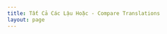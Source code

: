 ```yaml
---
title: Tất Cả Các Lậu Hoặc - Compare Translations
layout: page
---
```


<ChapterCompare
  slug="/compare/kinhtrungbo-tmc-mn-tat-ca-cac-lau-hoac"
  left="/kinhtrungbo/thichminhchau/1.md"
  right="/kinhtrungbo/nanamoli-bodhi-vi/1.md"
  :parts="2"
  leftTitle="Thích Minh Châu"
  rightTitle="Nanamoli-Bodhi (Vietnamese)"
  notePath="/kinhtrungbo/nanamoli-bodhi-vi/1.note.md"
/>
